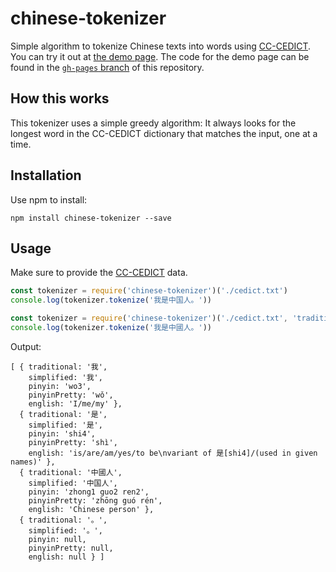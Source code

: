 # chinese-tokenizer

Simple algorithm to tokenize Chinese texts into words using [CC-CEDICT](https://cc-cedict.org/). You can try it out at [the demo page](https://yishn.github.io/chinese-tokenizer/). The code for the demo page can be found in the [`gh-pages` branch](https://github.com/yishn/chinese-tokenizer/tree/gh-pages) of this repository.

## How this works

This tokenizer uses a simple greedy algorithm: It always looks for the longest word in the CC-CEDICT dictionary that matches the input, one at a time.

## Installation

Use npm to install:

~~~
npm install chinese-tokenizer --save
~~~

## Usage

Make sure to provide the [CC-CEDICT](https://cc-cedict.org/) data.

~~~js
const tokenizer = require('chinese-tokenizer')('./cedict.txt')
console.log(tokenizer.tokenize('我是中国人。'))
~~~

~~~js
const tokenizer = require('chinese-tokenizer')('./cedict.txt', 'traditional')
console.log(tokenizer.tokenize('我是中國人。'))
~~~

Output:

~~~
[ { traditional: '我',
    simplified: '我',
    pinyin: 'wo3',
    pinyinPretty: 'wǒ',
    english: 'I/me/my' },
  { traditional: '是',
    simplified: '是',
    pinyin: 'shi4',
    pinyinPretty: 'shì',
    english: 'is/are/am/yes/to be\nvariant of 是[shi4]/(used in given names)' },
  { traditional: '中國人',
    simplified: '中国人',
    pinyin: 'zhong1 guo2 ren2',
    pinyinPretty: 'zhōng guó rén',
    english: 'Chinese person' },
  { traditional: '。',
    simplified: '。',
    pinyin: null,
    pinyinPretty: null,
    english: null } ]
~~~

